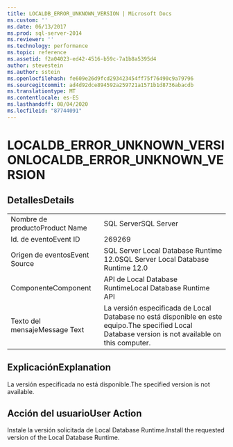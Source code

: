 ```yaml
---
title: LOCALDB_ERROR_UNKNOWN_VERSION | Microsoft Docs
ms.custom: ''
ms.date: 06/13/2017
ms.prod: sql-server-2014
ms.reviewer: ''
ms.technology: performance
ms.topic: reference
ms.assetid: f2a04023-ed42-4516-b59c-7a1b8a5395d4
author: stevestein
ms.author: sstein
ms.openlocfilehash: fe609e26d9fcd293423454ff75f76490c9a79796
ms.sourcegitcommit: ad4d92dce894592a259721a1571b1d8736abacdb
ms.translationtype: MT
ms.contentlocale: es-ES
ms.lasthandoff: 08/04/2020
ms.locfileid: "87744091"
---
```

# <a name="localdb_error_unknown_version"></a><span data-ttu-id="82d1f-102">LOCALDB_ERROR_UNKNOWN_VERSION</span><span class="sxs-lookup"><span data-stu-id="82d1f-102">LOCALDB_ERROR_UNKNOWN_VERSION</span></span>
    
## <a name="details"></a><span data-ttu-id="82d1f-103">Detalles</span><span class="sxs-lookup"><span data-stu-id="82d1f-103">Details</span></span>  
  
|||  
|-|-|  
|<span data-ttu-id="82d1f-104">Nombre de producto</span><span class="sxs-lookup"><span data-stu-id="82d1f-104">Product Name</span></span>|<span data-ttu-id="82d1f-105">SQL Server</span><span class="sxs-lookup"><span data-stu-id="82d1f-105">SQL Server</span></span>|  
|<span data-ttu-id="82d1f-106">Id. de evento</span><span class="sxs-lookup"><span data-stu-id="82d1f-106">Event ID</span></span>|<span data-ttu-id="82d1f-107">269</span><span class="sxs-lookup"><span data-stu-id="82d1f-107">269</span></span>|  
|<span data-ttu-id="82d1f-108">Origen de eventos</span><span class="sxs-lookup"><span data-stu-id="82d1f-108">Event Source</span></span>|<span data-ttu-id="82d1f-109">SQL Server Local Database Runtime 12.0</span><span class="sxs-lookup"><span data-stu-id="82d1f-109">SQL Server Local Database Runtime 12.0</span></span>|  
|<span data-ttu-id="82d1f-110">Componente</span><span class="sxs-lookup"><span data-stu-id="82d1f-110">Component</span></span>|<span data-ttu-id="82d1f-111">API de Local Database Runtime</span><span class="sxs-lookup"><span data-stu-id="82d1f-111">Local Database Runtime API</span></span>|  
|<span data-ttu-id="82d1f-112">Texto del mensaje</span><span class="sxs-lookup"><span data-stu-id="82d1f-112">Message Text</span></span>|<span data-ttu-id="82d1f-113">La versión especificada de Local Database no está disponible en este equipo.</span><span class="sxs-lookup"><span data-stu-id="82d1f-113">The specified Local Database version is not available on this computer.</span></span>|  
  
## <a name="explanation"></a><span data-ttu-id="82d1f-114">Explicación</span><span class="sxs-lookup"><span data-stu-id="82d1f-114">Explanation</span></span>  
 <span data-ttu-id="82d1f-115">La versión especificada no está disponible.</span><span class="sxs-lookup"><span data-stu-id="82d1f-115">The specified version is not available.</span></span>  
  
## <a name="user-action"></a><span data-ttu-id="82d1f-116">Acción del usuario</span><span class="sxs-lookup"><span data-stu-id="82d1f-116">User Action</span></span>  
 <span data-ttu-id="82d1f-117">Instale la versión solicitada de Local Database Runtime.</span><span class="sxs-lookup"><span data-stu-id="82d1f-117">Install the requested version of the Local Database Runtime.</span></span>  
  
  
